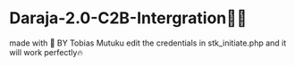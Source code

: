 # Daraja-2.0-C2B-Intergration👨‍💻
made with 💖 BY Tobias Mutuku 
edit the credentials in stk_initiate.php and it will work perfectly🔥
